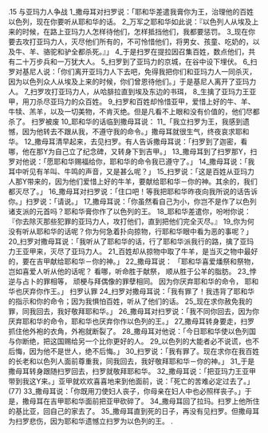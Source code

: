 .15 
与亚玛力人争战 
1_撒母耳对扫罗说：「耶和华差遣我膏你为王，治理他的百姓以色列，现在你要听从耶和华的话。 2_万军之耶和华如此说：『以色列人从埃及上来的时候，在路上亚玛力人怎样待他们，怎样抵挡他们，我都要惩罚。 3_现在你要去攻打亚玛力人，灭尽他们所有的，不可怜惜他们，将男女、孩童、吃奶的，以及牛、羊、骆驼和驴全都杀死。』」 
4_于是扫罗在提拉因召集百姓，数点他们，共有二十万步兵和一万犹大人。 5_扫罗到了亚玛力的京城，在谷中设下埋伏。 6_扫罗对基尼人说：「你们离开亚玛力人下去吧，免得我把你们和亚玛力人一同杀灭，因为以色列众人从埃及上来的时候，你们曾恩待他们。」于是基尼人离开了亚玛力人。 7_扫罗攻打亚玛力人，从哈腓拉直到埃及东边的书珥， 8_生擒了亚玛力王亚甲，用刀杀尽亚玛力的众百姓。 9_扫罗和百姓却怜惜亚甲，爱惜上好的牛、羊、牛犊、羔羊，以及一切美物，不肯灭绝。但是凡看不上眼和没有价值的，他们尽都杀了。 
扫罗被废 
10_耶和华的话临到撒母耳说： 11_「我立扫罗为王，我感到遗憾，因为他转去不跟从我，不遵守我的命令。」撒母耳就很生气，终夜哀求耶和华。 12_撒母耳清早起来，去见扫罗。有人告诉撒母耳说：「扫罗到了迦密，看哪，他在那Y为自己立了纪念碑，又转身下到吉甲。」 13_撒母耳到了扫罗那Y，扫罗对他说：「愿耶和华赐福给你，耶和华的命令我已遵守了。」 14_撒母耳说：「我耳中听见有羊叫、牛鸣的声音，又是甚么呢？」 15_扫罗说：「这是百姓从亚玛力人那Y带来的，因为他们爱惜上好的牛羊，要献给耶和华－你的神。其余的，我们都灭尽了。」 16_撒母耳对扫罗说：「住口吧！等我把耶和华昨夜向我所说的话告诉你。」扫罗说：「请说。」 
17_撒母耳说：「你虽然看自己为小，你岂不是作了以色列诸支派的元首吗？耶和华膏你作了以色列的王。 18_耶和华差遣你，吩咐你说：『你去除灭那些犯罪的亚玛力人，攻打他们，直到把他们完全灭尽。』 19_你为何没有听从耶和华的话呢？你为何急着扑向掠物，行耶和华眼中看为恶的事呢？」 20_扫罗对撒母耳说：「我听从了耶和华的话，行了耶和华派我行的路，擒了亚玛力王亚甲来，灭尽了亚玛力人。 21_百姓却从掠物中取了牛羊，是当灭之物中最好的，要在吉甲献给耶和华－你的神。」 22_撒母耳说： 
「耶和华喜爱燔祭和祭物， 
岂如喜爱人听从他的话呢？ 
看哪，听命胜于献祭， 
顺从胜于公羊的脂肪。 
23_悖逆与占卜的罪相等， 
顽梗与拜偶像的罪孽相同。 
因为你厌弃耶和华的命令， 
耶和华也厌弃你作王。」 
扫罗认罪 
24_扫罗对撒母耳说：「我有罪了！我违背了耶和华的指示和你的命令；因为我惧怕百姓，听从了他们的话。 25_现在求你赦免我的罪，同我回去，我好敬拜耶和华。」 26_撒母耳对扫罗说：「我不同你回去，因为你厌弃耶和华的命令，耶和华也厌弃你作以色列的王。」 27_撒母耳转身要走，扫罗抓住他外袍的衣角，外袍就断裂了。 28_撒母耳对他说：「今日耶和华使以色列国与你断绝，把这国赐给另一个比你更好的人。 29_以色列的大能者必不说谎，也不后悔，因为他不是世人，绝不后悔。」 30_扫罗说：「我有罪了。现在求你在我百姓的长老和以色列人面前尊重我，同我回去，我好敬拜耶和华－你的神。」 31_于是撒母耳转身跟随扫罗回去，扫罗就敬拜耶和华。 
32_撒母耳说：「把亚玛力王亚甲带到我这Y来。」亚甲就欢欢喜喜地来到他面前，说：「死亡的苦难必定过去了。」(77) 33_撒母耳说：「你既用刀使妇人丧子，你母亲在妇人中也必照样丧子。」于是，撒母耳在吉甲耶和华面前把亚甲砍碎了。 
34_撒母耳回了拉玛。扫罗上他所住的基比亚，回自己的家去了。 35_撒母耳直到死的日子，再没有见扫罗。但撒母耳为扫罗悲伤，因为耶和华遗憾立扫罗为以色列的王。 
 .